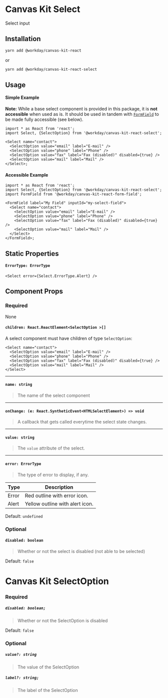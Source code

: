 # Canvas Kit Select

Select input

## Installation

```sh
yarn add @workday/canvas-kit-react
```

or

```sh
yarn add @workday/canvas-kit-react-select
```

## Usage

#### Simple Example

**Note:** While a base select component is provided in this package, it is **not accessible** when
used as is. It should be used in tandem with [`FormField`](../canvas-kit-react-form-field/README.md)
to be made fully accessible (see below).

```tsx
import * as React from 'react';
import Select, {SelectOption} from '@workday/canvas-kit-react-select';

<Select name="contact">
  <SelectOption value="email" label="E-mail" />
  <SelectOption value="phone" label="Phone" />
  <SelectOption value="fax" label="Fax (disabled)" disabled={true} />
  <SelectOption value="mail" label="Mail" />
</Select>;
```

#### Accessible Example

```tsx
import * as React from 'react';
import Select, {SelectOption} from '@workday/canvas-kit-react-select';
import FormField from '@workday/canvas-kit-react-form-field';

<FormField label="My Field" inputId="my-select-field">
  <Select name="contact">
    <SelectOption value="email" label="E-mail" />
    <SelectOption value="phone" label="Phone" />
    <SelectOption value="fax" label="Fax (disabled)" disabled={true} />
    <SelectOption value="mail" label="Mail" />
  </Select>
</FormField>;
```

## Static Properties

#### `ErrorType: ErrorType`

```tsx
<Select error={Select.ErrorType.Alert} />
```

## Component Props

### Required

None

#### `children: React.ReactElement<SelectOption >[]`

A select component must have children of type `SelectOption`:

```tsx
<Select name="contact">
  <SelectOption value="email" label="E-mail" />
  <SelectOption value="phone" label="Phone" />
  <SelectOption value="fax" label="Fax (disabled)" disabled={true} />
  <SelectOption value="mail" label="Mail" />
</Select>
```

---

#### `name: string`

> The name of the select component

---

#### `onChange: (e: React.SyntheticEvent<HTMLSelectElement>) => void`

> A callback that gets called everytime the select state changes.

---

#### `value: string`

> The `value` attribute of the select.

---

#### `error: ErrorType`

> The type of error to display, if any.

| Type  | Description                     |
| ----- | ------------------------------- |
| Error | Red outline with error icon.    |
| Alert | Yellow outline with alert icon. |

Default: `undefined`

### Optional

#### `disabled: boolean`

> Whether or not the select is disabled (not able to be selected)

Default: `false`

# Canvas Kit SelectOption

### Required

##### `disabled: boolean;`

> Whether or not the SelectOption is disabled

Default: `false`

### Optional

##### `value?: string`

> The value of the SelectOption

##### `label?: string;`

> The label of the SelectOption
